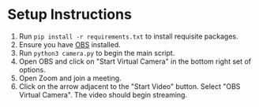 # Setup Instructions
1. Run `pip install -r requirements.txt` to install requisite packages.
2. Ensure you have [OBS](https://obsproject.com/) installed.
3. Run `python3 camera.py` to begin the main script.
4. Open OBS and click on "Start Virtual Camera" in the bottom right set of options.
5. Open Zoom and join a meeting.
6. Click on the arrow adjacent to the "Start Video" button. Select "OBS Virtual Camera". The video should begin streaming.
